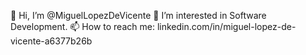 👋 Hi, I’m @MiguelLopezDeVicente
👀 I’m interested in Software Development.
📫 How to reach me: linkedin.com/in/miguel-lopez-de-vicente-a6377b26b
